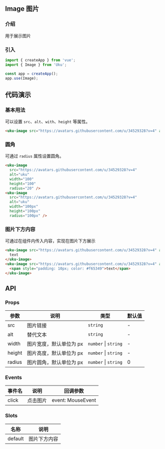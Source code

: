 ## Image 图片

### 介绍

用于展示图片

### 引入

```javascript
import { createApp } from 'vue';
import { Image } from 'Uku';

const app = createApp();
app.use(Image);
```

## 代码演示

### 基本用法

可以设置 `src`、`alt`、`with`、`height` 等属性。
```html
<uku-image src="https://avatars.githubusercontent.com/u/34529328?v=4" alt="uku" width="100" height="100" />
```
### 圆角

可通过 `radius` 属性设置圆角。
```html
<uku-image
  src="https://avatars.githubusercontent.com/u/34529328?v=4"
  alt="uku"
  width="100"
  height="100"
  radius="20" />
<uku-image
  src="https://avatars.githubusercontent.com/u/34529328?v=4"
  alt="uku"
  width="100px"
  height="100px"
  radius="100px" />
```

### 图片下方内容

可通过在组件内传入内容，实现在图片下方展示
```html
<uku-image src="https://avatars.githubusercontent.com/u/34529328?v=4" alt="uku" width="100px" height="100px">
  text
</uku-image>
<uku-image src="https://avatars.githubusercontent.com/u/34529328?v=4" alt="uku" width="100px" height="100px">
  <span style="padding: 10px; color: #f65349">text</span>
</uku-image>
```

## API

### Props

| 参数 |  说明 |  类型  |  默认值 |  
| ---- | ---- | ------ | ------- | 
| src  | 图片链接 | `string` | -  |
| alt  | 替代文本 | `string` | - |
| width | 图片宽度，默认单位为 px |  `number` \| `string` | - |
| height | 图片高度，默认单位为 px |  `number` \| `string` | - |
| radius| 图片圆角，默认单位为 px |  `number` \| `string` | 0 |

### Events

| 事件名 | 说明 | 回调参数  |
| --- | --- | --- |
| click | 点击图片  | event: MouseEvent |

### Slots

| 名称 | 说明 |
| --- | --- |
|default| 图片下方内容 |
